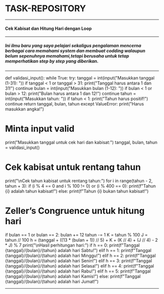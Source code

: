 # TASK-REPOSITORY

---
#### Cek Kabisat dan Hitung Hari dengan Loop
---
##### Ini ilmu baru yang saya pelajari sekaligus pengalaman mencerna berbagai cara memahami system dan membuat codding walaupun belum sepenuhnya memahami,tetapi berusaha untuk tetap memperhatikan step by step yang diberikan.
---
def validasi_input():
    while True:
        try:
            tanggal = int(input("Masukkan tanggal (1-31): "))
            if tanggal < 1 or tanggal > 31:
                print("Tanggal harus antara 1 dan 31!")
                continue
            bulan = int(input("Masukkan bulan (1-12): "))
            if bulan < 1 or bulan > 12:
                print("Bulan harus antara 1 dan 12!")
                continue
            tahun = int(input("Masukkan tahun: "))
            if tahun < 1:
                print("Tahun harus positif!")
                continue
            return tanggal, bulan, tahun
        except ValueError:
            print("Harus masukkan angka!")

# Minta input valid
print("Masukkan tanggal untuk cek hari dan kabisat:")
tanggal, bulan, tahun = validasi_input()

# Cek kabisat untuk rentang tahun
print("\nCek tahun kabisat untuk rentang tahun:")
for i in range(tahun - 2, tahun + 3):
    if (i % 4 == 0 and i % 100 != 0) or (i % 400 == 0):
        print(f"Tahun {i} adalah tahun kabisat!")
    else:
        print(f"Tahun {i} bukan tahun kabisat!")

# Zeller’s Congruence untuk hitung hari
if bulan == 1 or bulan == 2:
    bulan += 12
    tahun -= 1
K = tahun % 100
J = tahun // 100
h = (tanggal + ((13 * (bulan + 1)) // 5) + K + (K // 4) + (J // 4) - 2 * J) % 7
print("\nHasil perhitungan hari:")
if h == 0:
    print(f"Tanggal {tanggal}/{bulan}/{tahun} adalah hari Sabtu!")
elif h == 1:
    print(f"Tanggal {tanggal}/{bulan}/{tahun} adalah hari Minggu!")
elif h == 2:
    print(f"Tanggal {tanggal}/{bulan}/{tahun} adalah hari Senin!")
elif h == 3:
    print(f"Tanggal {tanggal}/{bulan}/{tahun} adalah hari Selasa!")
elif h == 4:
    print(f"Tanggal {tanggal}/{bulan}/{tahun} adalah hari Rabu!")
elif h == 5:
    print(f"Tanggal {tanggal}/{bulan}/{tahun} adalah hari Kamis!")
else:
    print(f"Tanggal {tanggal}/{bulan}/{tahun} adalah hari Jumat!")
__________



